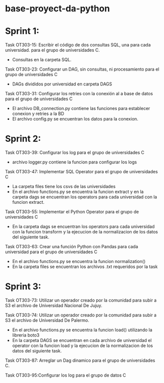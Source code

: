 # base-proyect-da-python

# Sprint 1:

Task OT303-15: Escribir el código de dos consultas SQL, una para cada universidad. para el grupo de universidades C.
* Consultas en la carpeta SQL.

Task OT303-23: Configurar un DAG, sin consultas, ni procesamiento para el grupo de universidades C
* DAGs divididos por universidad en carpeta DAGS

Task OT303-31: Configurar los retries con la conexión al a base de datos para el grupo de universidades C
* El archivo DB_connection.py contiene las funciones para establecer conexion y retries a la BD
* El archivo config.py se encuentran los datos para la conexion. 


# Sprint 2:

Task OT303-39: Configurar los log para el grupo de universidades C
* archivo logger.py contiene la funcion para configurar los logs

Task OT303-47: Implementar SQL Operator para el grupo de universidades C
* La carpeta files tiene los csvs de las universidades
* En el archivo functions.py se encuentra la funcion extract y en la carpeta dags se encuentran los operators para cada universidad con la funcion extract.

Task OT303-55: Implementar el Python Operator para el grupo de universidades C
* En la carpeta dags se encuentran los operators para cada universidad con la funcion transform y la ejecucion de la normalizacion de los datos del siguiente task.

Task OT303-63: Crear una función Python con Pandas para cada universidad para el grupo de universidades C
* En el archivo functions.py se encuentra la funcion normalization() 
* En la carpeta files se encuentran los archivos .txt requeridos por la task

# Sprint 3:

Task OT303-73: Utilizar un operador creado por la comunidad para subir a S3 el archivo de Universidad Nacional De Jujuy.

Task OT303-74: Utilizar un operador creado por la comunidad para subir a S3 el archivo de Universidad De Palermo.
* En el archivo functions.py se encuentra la funcion load() utilizando la libreria boto3 
* En la carpeta DAGS se encuentran en cada archivo de universidad el operator con la funcion load y la ejecucion de la normalizacion de los datos del siguiente task.


Task OT303-87: Arreglar un Dag dinamico para el grupo de universidades C.



Task OT303-95:Configurar los log para el grupo de datos C
 


